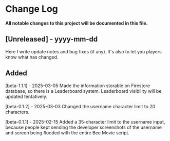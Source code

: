 # Change Log

**All notable changes to this project will be documented in this file.**

## [Unreleased] - yyyy-mm-dd

Here I write update notes and bug fixes (if any). It's also to let you players know what has changed.
## Added
[beta-1.1.1] - 2025-03-05
Made the information storable on Firestore database, so there is a Leaderboard system. Leaderboard visibility will be updated tentatively.

[beta-0.1.2] - 2025-03-03
Changed the username character limit to 20 characters.

[beta-0.1.1] - 2025-02-15
Added a 35-character limit to the username input, because people kept sending the developer screenshots of the username and screen being flooded with the entire Bee Movie script. 


